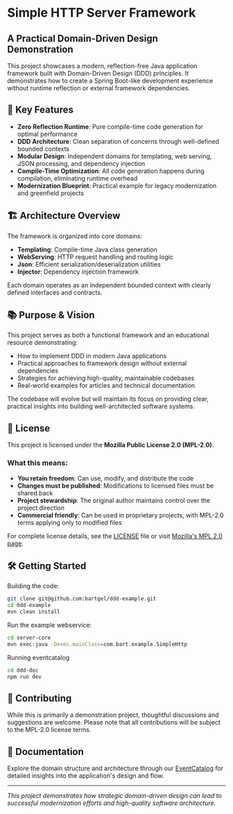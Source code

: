 # Simple HTTP Server Framework

## A Practical Domain-Driven Design Demonstration

This project showcases a modern, reflection-free Java application framework built with Domain-Driven Design (DDD) principles. It demonstrates how to create a Spring Boot-like development experience without runtime reflection or external framework dependencies.

## 🚀 Key Features

- **Zero Reflection Runtime**: Pure compile-time code generation for optimal performance    
- **DDD Architecture**: Clean separation of concerns through well-defined bounded contexts    
- **Modular Design**: Independent domains for templating, web serving, JSON processing, and dependency injection    
- **Compile-Time Optimization**: All code generation happens during compilation, eliminating runtime overhead    
- **Modernization Blueprint**: Practical example for legacy modernization and greenfield projects
    

## 🏗️ Architecture Overview

The framework is organized into core domains:

- **Templating**: Compile-time Java class generation    
- **WebServing**: HTTP request handling and routing logic    
- **Json**: Efficient serialization/deserialization utilities    
- **Injector**: Dependency injection framework    

Each domain operates as an independent bounded context with clearly defined interfaces and contracts.

## 📚 Purpose & Vision

This project serves as both a functional framework and an educational resource demonstrating:

- How to implement DDD in modern Java applications    
- Practical approaches to framework design without external dependencies    
- Strategies for achieving high-quality, maintainable codebases    
- Real-world examples for articles and technical documentation    

The codebase will evolve but will maintain its focus on providing clear, practical insights into building well-architected software systems.

## 📄 License

This project is licensed under the **Mozilla Public License 2.0 (MPL-2.0)**.

### What this means:

- **You retain freedom**: Can use, modify, and distribute the code    
- **Changes must be published**: Modifications to licensed files must be shared back    
- **Project stewardship**: The original author maintains control over the project direction    
- **Commercial friendly**: Can be used in proprietary projects, with MPL-2.0 terms applying only to modified files    

For complete license details, see the [LICENSE](https://license/) file or visit [Mozilla's MPL 2.0 page](https://www.mozilla.org/en-US/MPL/2.0/).

## 🛠️ Getting Started

Building the code:

```bash
git clone git@github.com:bartgel/ddd-example.git
cd ddd-example
mvn clean install
```

Run the example webservice:

```bash
cd server-core
mvn exec:java -Dexec.mainClass=com.bart.example.SimpleHttp
```

Running eventcatalog

```bash
cd ddd-doc
npm run dev
```

## 🤝 Contributing

While this is primarily a demonstration project, thoughtful discussions and suggestions are welcome. Please note that all contributions will be subject to the MPL-2.0 license terms.

## 📖 Documentation

Explore the domain structure and architecture through our [EventCatalog](https://your-docs-link-here/) for detailed insights into the application's design and flow.

---

_This project demonstrates how strategic domain-driven design can lead to successful modernization efforts and high-quality software architecture._